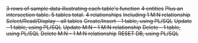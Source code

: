~~3 rows of sample data illustrating each table's function~~
~~4 entities~~
    ~~Plus an intersection table. 5 tables total.~~
~~4 relationships~~
    ~~Including 1 M:N relationship~~
~~Select/Read/Display - all tables~~
~~Create/Insert - 1 table, using PL/SQL~~
~~Update - 1 table, using PL/SQL~~
~~Update M:N - 1 M:N relationship~~
~~Delete - 1 table, using PL/SQL~~
~~Delete M:N - 1 M:N relationship~~
~~RESET DB, using PL/SQL~~
